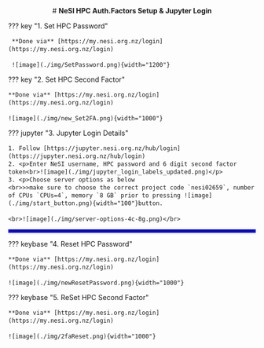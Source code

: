 <center>
# <b>NeSI HPC Auth.Factors Setup & Jupyter Login</b>
</center>

??? key "1. Set HPC Password"

     **Done via** [https://my.nesi.org.nz/login](https://my.nesi.org.nz/login)
     
     ![image](./img/SetPassword.png){width="1200"}

??? key "2. Set HPC Second Factor"  

    **Done via** [https://my.nesi.org.nz/login](https://my.nesi.org.nz/login)

    ![image](./img/new_Set2FA.png){width="1000"}

??? jupyter "3. Jupyter Login Details"

    1. Follow [https://jupyter.nesi.org.nz/hub/login](https://jupyter.nesi.org.nz/hub/login)
    2. <p>Enter NeSI username, HPC password and 6 digit second factor token<br>![image](./img/jupyter_login_labels_updated.png)</p>
    3. <p>Choose server options as below
    <br>>>make sure to choose the correct project code `nesi02659`, number of CPUs `CPUs=4`, memory `8 GB` prior to pressing ![image](./img/start_button.png){width="100"}button.
    
    <br>![image](./img/server-options-4c-8g.png)</br>


<hr style="border:3px solid blue">

??? keybase "4. Reset HPC Password"

    **Done via** [https://my.nesi.org.nz/login](https://my.nesi.org.nz/login)
    
    ![image](./img/newResetPassword.png){width="1000"}

??? keybase "5. ReSet HPC Second Factor" 

    **Done via** [https://my.nesi.org.nz/login](https://my.nesi.org.nz/login)

    ![image](./img/2faReset.png){width="1000"}
